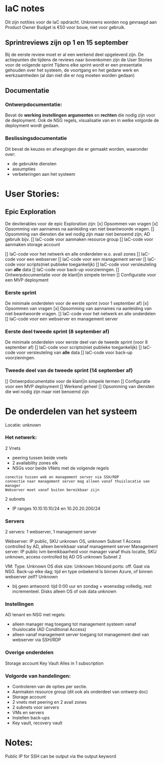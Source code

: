 # IaC notes
Dit zijn notities voor de IaC opdracht.
Unknowns worden nog gevraagd aan Product Owner 
Budget is €50 voor bouw, niet voor gebruik.

## Sprintreviews zijn op 1 en 15 september
Bij de eerste review moet er al een werkend deel opgeleverd zijn.
De actiepunten die tijdens de reviews naar bovenkomen zijn de User Stories voor de volgende sprint
Tijdens elke sprint wordt er een presentatie gehouden over het systeem, de voortgang en het gedane werk en werkzaamheden (al dan niet die er nog moeten worden gedaan)

## Documentatie
### Ontwerpdocumentatie:
Bevat de **werking** **instellingen** **argumenten** en **rechten** die nodig zijn voor de deployment. 
Ook de NSG regels, visualisatie van en in welke volgorde de deployment wordt gedaan.

### Beslissingsdocumentatie
Dit bevat de keuzes en afwegingen die er gemaakt worden, waaronder over:
- de gebruikte diensten
- assumpties
- verbeteringen aan het systeem

# User Stories:
## Epic Exploration
De devilerables voor de epic Exploration zijn:
[x] Opsommen van vragen
[x] Opsomming van aannames na aanleiding van niet beantwoorde vragen.
[] Opsomming van diensten die wel nodig zijn maar niet benoemd zijn; AD gebruik bijv.
[] IaC-code voor aanmaken resource group
[] IaC-code voor aanmaken storage account

[] IaC-code voor het netwerk en alle onderdelen w.o. avail zones
[] IaC-code voor een webserver 
[] IaC-code voor een management server
[] IaC-code voor scripts(niet publieke toegankelijk)
[] IaC-code voor versleuteling van **alle** data
[] IaC-code voor back-up voorzieningen.
[] Ontwerpdocumentatie voor de klant|in simpele termen
[] Configuratie voor een MVP deployment

### Eerste sprint
De minimale onderdelen voor de eerste sprint (voor 1 september af)
[x] Opsommen van vragen
[x] Opsomming van aannames na aanleiding van niet beantwoorde vragen.
[] IaC-code voor het netwerk en alle onderdelen
[] IaC-code voor een webserver en management server

### Eerste deel tweede sprint (8 september af)
De minimale onderdelen voor eerste deel van de tweede sprint (voor 8 september af)
[] IaC-code voor scripts(niet publieke toegankelijk)
[] IaC-code voor versleuteling van **alle** data
[] IaC-code voor back-up voorzieningen.

### Tweede deel van de tweede sprint (14 september af)
[] Ontwerpdocumentatie voor de klant|in simpele termen
[] Configuratie voor een MVP deployment
[] Werkend geheel
[] Opsomming van diensten die wel nodig zijn maar niet benoemd zijn

# De onderdelen van het systeem
Locatie: unknown

### Het netwerk:
2 Vnets
- peering tussen beide vnets
- 2 availability zones elk
- NSGs voor beide VNets met de volgende regels
```
conectie tussen web en management server via SSH/RDP
connectie naar management server mag alleen vanaf thuislocatie van manager
Webserver moet vanaf buiten bereikbaar zijn
```
2 subnets
- IP ranges 10.10.10.10/24 en 10.20.20.200/24

### Servers
2 servers: 1 webserver, 1 management server

Webserver:
IP public, SKU unknown 
OS, unknown
Subnet 1
Access controlled by AD, alleen bereikbaar vanaf management server 
Management server:
IP public ivm bereikbaarheid voor manager vanaf thuis locatie, SKU unknown, access controlled bij AD
OS unknown
Subnet 2

VM:
Type: Unknown
OS disk size: Unknown
Inbound ports: off. Gaat via NSG.
Back-up elke dag; tijd en type onbekend
Is binnen Azure, of binnen webserver zelf? Unknown
- bij geen antwoord: tijd 0:00 uur en zondag + woensdag volledig, rest incrementeel.
Disks alleen OS of ook data unknown

### Instellingen
AD tenant en NSG met regels:
- alleen manager mag toegang tot management systeem vanaf thuislocatie (AD Conditional Access)
- alleen vanaf management server toegang tot management deel van webserver via SSH/RDP

### Overige onderdelen
Storage account
Key Vault
Alles in 1 subscription

### Volgorde van handelingen:
-   Controleren van de opties per sectie.
-	Aanmaken resource group (dit ook als onderdeel van ontwerp doc)
-	Storage account
-	2 vnets met peering en 2 avail zones
-	2 subnets voor servers
-	VMs en servers
-	Instellen back-ups
-	Key vault, recovery vault


# Notes:
Public IP for SSH can be output via the output keyword
